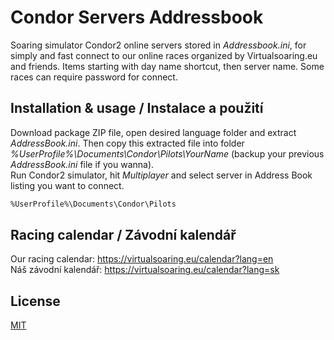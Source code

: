 # Condor Servers Addressbook

Soaring simulator Condor2 online servers stored in *Addressbook.ini*, for simply and fast connect to our online races organized by Virtualsoaring.eu and friends. Items starting with day name shortcut, then server name. Some races can require password for connect.

## Installation & usage / Instalace a použití

Download package ZIP file, open desired language folder and extract *AddressBook.ini*. Then copy this extracted file into folder *%UserProfile%\Documents\Condor\Pilots\YourName* (backup your previous *AddressBook.ini* file if you wanna).\
Run Condor2 simulator, hit *Multiplayer* and select server in Address Book listing you want to connect.

```bash
%UserProfile%\Documents\Condor\Pilots
```

## Racing calendar / Závodní kalendář
Our racing calendar: https://virtualsoaring.eu/calendar?lang=en  
Náš závodní kalendář: https://virtualsoaring.eu/calendar?lang=sk

## License
[MIT](https://choosealicense.com/licenses/mit/)

